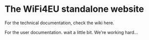 # The WiFi4EU standalone website
For the technical documentation, check the wiki here.

For the user documentation. wait a little bit. We're working hard...
